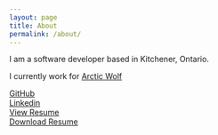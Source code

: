 ```yaml
---
layout: page
title: About
permalink: /about/
---
```


I am a software developer based in Kitchener, Ontario.

I currently work for [Arctic Wolf](https://arcticwolf.com)

<p>
<link rel="stylesheet" href="https://cdnjs.cloudflare.com/ajax/libs/font-awesome/6.5.1/css/all.min.css"
integrity="sha512-DTOQO9RWCH3ppGqcWaEA1BIZOC6xxalwEsw9c2QQeAIftl+Vegovlnee1c9QX4TctnWMn13TZye+giMm8e2LwA=="
crossorigin="anonymous" referrerpolicy="no-referrer" />
    <i class="fa-brands fa-github"></i> <a href="https://github.com/mikeodr" target="_blank">GitHub</a><br/>
    <i class="fa-brands fa-linkedin"></i> <a href="https://linkedin.com/in/mikeodr" target="_blank">Linkedin</a><br/>
    <i class="fa fa-bookmark"></i> <a href="https://mikeodriscoll.ca/resume/" target="_blank">View Resume</a><br/>
    <i class="fa fa-file-pdf"></i> <a href="https://github.com/mikeodr/resume/releases/latest/download/mikeodriscoll_resume.pdf">Download Resume</a>
</p>
